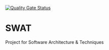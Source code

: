 [![Quality Gate Status](https://sonarcloud.io/api/project_badges/measure?project=mtj-mjc_swat&metric=alert_status)](https://sonarcloud.io/dashboard?id=mtj-mjc_swat)
# SWAT
Project for Software Architecture &amp; Techniques
